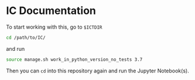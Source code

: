 # IC Documentation

To start working with this, go to `$ICTDIR`
```bash
cd /path/to/IC/
```
and run
```bash
source manage.sh work_in_python_version_no_tests 3.7
```
Then you can `cd` into this repository again and run the Jupyter Notebook(s).
